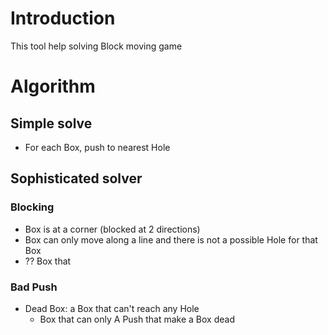 # Introduction
This tool help solving Block moving game

# Algorithm

## Simple solve
- For each Box, push to nearest Hole

## Sophisticated solver

### Blocking
- Box is at a corner (blocked at 2 directions)
- Box can only move along a line and there is not a possible Hole for that Box
- ?? Box that 

### Bad Push

- Dead Box: a Box that can't reach any Hole
	* Box that can only 
A Push that make a Box dead